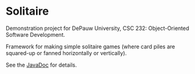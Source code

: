 # Solitaire

Demonstration project for DePauw University, CSC 232: Object-Oriented Software Development.

Framework for making simple solitaire games (where card piles are squared-up or fanned horizontally or vertically).

See the [JavaDoc](https://bhoward.github.io/Solitaire/) for details.
